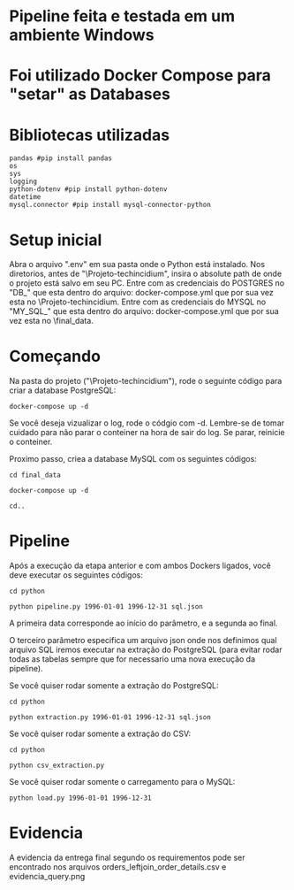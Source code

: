 # Pipeline feita e testada em um ambiente Windows
# Foi utilizado Docker Compose para "setar" as Databases
# Bibliotecas utilizadas

```
pandas #pip install pandas
os
sys
logging
python-dotenv #pip install python-dotenv
datetime
mysql.connector #pip install mysql-connector-python
```
# Setup inicial

Abra o arquivo ".env" em sua pasta onde o Python está instalado. Nos diretorios, antes de "\Projeto-techincidium", insira o absolute path de onde o projeto está salvo em seu PC.
Entre com as credenciais do POSTGRES no "DB_" que esta dentro do arquivo: docker-compose.yml que por sua vez esta no \Projeto-techincidium.
Entre com as credenciais do MYSQL no "MY_SQL_" que esta dentro do arquivo: docker-compose.yml que por sua vez esta no \final_data.

# Começando
Na pasta do projeto ("\Projeto-techincidium"), rode o seguinte código para criar a database PostgreSQL:

```
docker-compose up -d 
```

Se você deseja vizualizar o log, rode o códgio com -d. Lembre-se de tomar cuidado para não parar o conteiner na hora de sair do log. Se parar, reinicie o conteiner.

Proximo passo, criea a database MySQL com os seguintes códigos:

```
cd final_data

docker-compose up -d 

cd..
```
# Pipeline
Após a execução da etapa anterior e com ambos Dockers ligados, você deve executar os seguintes códigos:

```
cd python

python pipeline.py 1996-01-01 1996-12-31 sql.json
```

A primeira data corresponde ao início do parâmetro, e a segunda ao final.

O terceiro parâmetro especifica um arquivo json onde nos definimos qual arquivo SQL iremos executar na extração do PostgreSQL (para evitar rodar todas as tabelas sempre que for necessario uma nova execução da pipeline).

Se você quiser rodar somente a extração do PostgreSQL:
```
cd python

python extraction.py 1996-01-01 1996-12-31 sql.json
```

Se você quiser rodar somente a extração do CSV:
```
cd python

python csv_extraction.py
```

Se você quiser rodar somente o carregamento para o MySQL:
```
python load.py 1996-01-01 1996-12-31
```

# Evidencia

A evidencia da entrega final segundo os requirementos pode ser encontrado nos arquivos orders_leftjoin_order_details.csv e evidencia_query.png
